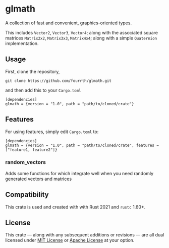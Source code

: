 # glmath

A collection of fast and convenient, graphics-oriented types. 

This includes `Vector2`, `Vector3`, `Vector4`; along with the associated square matrices `Matrix2x2`, `Matrix3x3`, `Matrix4x4`; along with a simple `Quaternion` implementation. 

## Usage

First, clone the repository,
```
git clone https://github.com/fourrth/glmath.git
```

and then add this to your `Cargo.toml`

```
[dependencies]
glmath = {version = "1.0", path = "path/to/cloned/crate"}
```

## Features

For using features, simply edit `Cargo.toml` to:

```
[dependencies]
glmath = {version = "1.0", path = "path/to/cloned/crate", features = ["feature1, feature2"]}
```
### random_vectors

Adds some functions for which integrate well when you need randomly generated vectors and matrices 

## Compatibility

This crate is used and created with with Rust 2021 and `rustc` 1.60+.

## License

This crate — along with any subsequent additions or revisions — are all dual licensed under [MIT License](LICENSE-MIT) or [Apache License](LICENSE-APACHE) at your option.